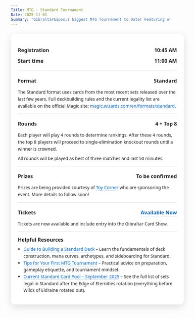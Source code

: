 ```yaml
---
Title: MTG - Standard Tournament
Date: 2025-11-01
Summary: 'Gibraltar&apos;s biggest MTG Tournament to Date! Featuring over £250 in prizes and a great day of friendly competition.'
---
```



<meta name="description" content="Compete in the Magic: The Gathering Standard Tournament at the Gibraltar Card Show 2025. Test your deck, face top players, and claim great prizes.">
<meta property="og:image" content="featured-image.png" />


<style>
  /* Wrapper to center the card and allow it to expand */
  .event-wrapper {
    display: flex;
    justify-content: center;
    width: 100%;
  }

  .event-card {
    width: 100%;
    max-width: 1100px; /* wider than the theme's default prose width */
    margin: 24px auto;
    padding: 20px 22px;
    background: #ffffffcc;
    backdrop-filter: blur(6px);
    border-radius: 14px;
    box-shadow: 0 8px 24px rgba(0,0,0,0.12);
    font-family: 'Segoe UI', 'Helvetica Neue', Arial, sans-serif;
    color: #222;
  }

  /* On very large screens, give it even more breathing room */
  @media (min-width: 1400px) {
    .event-card {
      max-width: 1300px;
      padding: 28px 36px;
    }
  }

  .event-card .section {
    padding: 14px 0;
    border-top: 1px solid #ddd;
  }

  .event-card .row {
    display: flex;
    justify-content: space-between;
    gap: 12px;
    padding: 6px 0;
  }

  .event-card .label {
    font-weight: 700;
    font-size: 1.15em;
  }

  .event-card .value {
    font-weight: 600;
    font-size: 1.15em;
    text-align: right;
  }

  .event-card p {
    margin: 8px 0 0;
    line-height: 1.55;
  }

  .event-card a {
    color: #0b65c2;
    text-decoration: none;
    border-bottom: 1px solid rgba(11,101,194,0.35);
  }

  .event-card a:hover {
    border-bottom-color: rgba(11,101,194,0.7);
  }

  /* Dark mode */
  html.dark .event-card,
  :root.dark .event-card,
  [data-theme="dark"] .event-card {
    background: rgba(10, 25, 47, 0.85);
    color: #fff;
    box-shadow: 0 8px 24px rgba(0,0,0,0.5);
  }

  html.dark .event-card .section,
  :root.dark .event-card .section,
  [data-theme="dark"] .event-card .section {
    border-top-color: rgba(255,255,255,0.18);
  }

  html.dark .event-card a,
  :root.dark .event-card a,
  [data-theme="dark"] .event-card a {
    color: #7cb7ff;
    border-bottom-color: rgba(124,183,255,0.45);
  }

  @media (prefers-color-scheme: dark) {
    .event-card {
      background: rgba(10, 25, 47, 0.85);
      color: #fff;
      box-shadow: 0 8px 24px rgba(0,0,0,0.5);
    }
    .event-card .section {
      border-top-color: rgba(255,255,255,0.18);
    }
    .event-card a {
      color: #7cb7ff;
      border-bottom-color: rgba(124,183,255,0.45);
    }
  }
</style>


<section class="event-card">
  <div class="section" style="border-top: none;">
    <div class="row">
      <div class="label">Registration</div>
      <div class="value">10:45 AM</div>
    </div>
    <div class="row">
      <div class="label">Start time</div>
      <div class="value">11:00 AM</div>
    </div>
  </div>

  <div class="section">
    <div class="row">
      <div class="label">Format</div>
      <div class="value">Standard</div>
    </div>
    <p>
      The Standard format uses cards from the most recent sets released over the last few years.
      Full deckbuilding rules and the current legality list are available on the official Magic site:
      <a href="https://magic.wizards.com/en/formats/standard" target="_blank" rel="noopener">magic.wizards.com/en/formats/standard</a>.
    </p>
  </div>

  <div class="section">
    <div class="row">
      <div class="label">Rounds</div>
      <div class="value">4 + Top 8</div>
    </div>
    <p>
      Each player will play 4 rounds to determine rankings. After these 4 rounds,
      the top 8 players will proceed to single‑elimination knockout rounds until a winner is crowned.
      <p>
      All rounds will be played as best of three matches and last 50 minutes.
    </p>
  </div>

  <div class="section">
    <div class="row">
      <div class="label">Prizes</div>
      <div class="value">To be confirmed</div>
    </div>
    <p>
      Prizes are being provided courtesy of <a href="https://toycorner.gi/">Toy Corner</a> who are sponsoring the event.
      More details to follow soon!
    </p>
  </div>

  <div class="section">
    <div class="row">
      <div class="label">Tickets</div>
      <div class="value"><a href="/tickets">Available Now</a></div>
    </div>
    <p>
      Tickets are now available and include entry into the Gibraltar Card Show.
    </p>
  </div>

  <div class="section">
    <div class="label" style="margin-bottom: 8px;">Helpful Resources</div>
    <ul style="margin: 0; padding-left: 18px; line-height: 1.55;">
      <li><a href="https://mtgetsy.com/beginner-guide-competitive-mtg-standard-deck/" target="_blank" rel="noopener">Guide to Building a Standard Deck</a> – Learn the fundamentals of deck construction, mana curves, archetypes, and sideboarding for Standard.</li>
      <li><a href="https://magic.wizards.com/en/news/feature/your-first-tournament-2017-02-23" target="_blank" rel="noopener">Tips for Your First MTG Tournament</a> – Practical advice on preparation, gameplay etiquette, and tournament mindset.</li>
      <li><a href="https://draftsim.com/mtg-standard-rotation/" target="_blank" rel="noopener">Current Standard Card Pool – September 2025</a> – See the full list of sets legal in Standard after the Edge of Eternities rotation (everything before Wilds of Eldraine rotated out).</li>
    </ul>
  </div>
</section>
